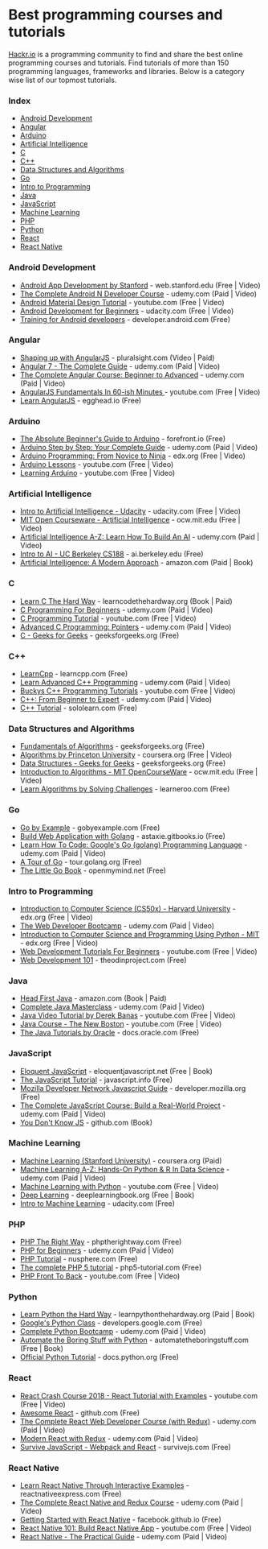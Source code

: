 # Best programming courses and tutorials
[Hackr.io](https://hackr.io) is a programming community to find and share the best online programming courses and tutorials. Find tutorials of more than 150 programming languages, frameworks and libraries.
Below is a category wise list of our topmost tutorials. 

### Index
* [Android Development](#android-development)
* [Angular](#angular)
* [Arduino](#arduino)
* [Artificial Intelligence](#artificial-intelligence)
* [C](#c)
* [C++](#c-1)
* [Data Structures and Algorithms](#data-structures-and-algorithms)
* [Go](#go)
* [Intro to Programming](#intro-to-programming)
* [Java](#java)
* [JavaScript](#javascript)
* [Machine Learning](#machine-learning)
* [PHP](#php)
* [Python](#python)
* [React](#react)
* [React Native](#react-native)

### Android Development
* [Android App Development by Stanford](https://hackr.io/tutorial/android-app-development-by-stanford) - web.stanford.edu (Free | Video)
* [The Complete Android N Developer Course](https://hackr.io/tutorial/the-complete-android-developer-course) - udemy.com (Paid | Video)
* [Android Material Design Tutorial](https://hackr.io/tutorial/android-material-design-tutorial) - youtube.com (Free | Video)
* [Android Development for Beginners](https://hackr.io/tutorial/android-development-for-beginners) - udacity.com (Free | Video)
* [Training for Android developers](https://hackr.io/tutorial/training-for-android-developers) - developer.android.com (Free)
### Angular
* [Shaping up with AngularJS](https://hackr.io/tutorial/shaping-up-with-angularjs) - pluralsight.com (Video | Paid)
* [Angular 7 - The Complete Guide](https://hackr.io/tutorial/angular-7-the-complete-guide) - udemy.com (Paid | Video)
* [The Complete Angular Course: Beginner to Advanced](https://hackr.io/tutorial/complete-angular-course-beginner-to-advanced) - udemy.com (Paid | Video)
* [AngularJS Fundamentals In 60-ish Minutes ](https://hackr.io/tutorial/angularjs-fundamentals-in-60-ish-minutes) - youtube.com (Free | Video)
* [Learn AngularJS](https://hackr.io/tutorial/new-to-angularjs-eggheadio) - egghead.io (Free)
### Arduino
* [The Absolute Beginner's Guide to Arduino](https://hackr.io/tutorial/the-absolute-beginners-guide-to-arduino) - forefront.io (Free)
* [Arduino Step by Step: Your Complete Guide](https://hackr.io/tutorial/arduino-step-by-step-your-complete-guide) - udemy.com (Paid | Video)
* [Arduino Programming: From Novice to Ninja](https://hackr.io/tutorial/arduino-programming-from-novice-to-ninja) - edx.org (Free | Video)
* [Arduino Lessons](https://hackr.io/tutorial/arduino-lessons) - youtube.com (Free | Video)
* [Learning Arduino](https://hackr.io/tutorial/learning-arduino) - youtube.com (Free | Video)
### Artificial Intelligence
* [Intro to Artificial Intelligence - Udacity](https://hackr.io/tutorial/intro-to-artificial-intelligence-udacity) - udacity.com (Free | Video)
* [MIT Open Courseware - Artificial Intelligence](https://hackr.io/tutorial/mit-open-courseware-artificial-intelligence) - ocw.mit.edu (Free | Video)
* [Artificial Intelligence A-Z: Learn How To Build An AI](https://hackr.io/tutorial/artificial-intelligence-a-z-learn-how-to-build-an-ai) - udemy.com (Paid | Video)
* [Intro to AI - UC Berkeley CS188](https://hackr.io/tutorial/intro-to-ai-uc-berkeley-cs188) - ai.berkeley.edu (Free)
* [Artificial Intelligence: A Modern Approach](https://hackr.io/tutorial/artificial-intelligence-a-modern-approach-book) - amazon.com (Paid | Book)
### C
* [Learn C The Hard Way](https://hackr.io/tutorial/learn-c-the-hard-way) - learncodethehardway.org (Book | Paid)
* [C Programming For Beginners](https://hackr.io/tutorial/c-programming-for-beginners) - udemy.com (Paid | Video)
* [C Programming Tutorial](https://hackr.io/tutorial/c-programming-tutorial) - youtube.com (Free | Video)
* [Advanced C Programming: Pointers](https://hackr.io/tutorial/advanced-c-programming-pointers) - udemy.com (Paid | Video)
* [C - Geeks for Geeks](https://hackr.io/tutorial/c-geeks-for-geeks) - geeksforgeeks.org (Free)
### C++
* [LearnCpp](https://hackr.io/tutorial/learncpp) - learncpp.com (Free)
* [Learn Advanced C++ Programming](https://hackr.io/tutorial/learn-advanced-c-plus-plus-programming) - udemy.com (Paid | Video)
* [Buckys C++ Programming Tutorials](https://hackr.io/tutorial/buckys-c-programming-tutorials) - youtube.com (Free | Video)
* [C++: From Beginner to Expert](https://hackr.io/tutorial/c-plus-plus-from-beginner-to-expert) - udemy.com (Paid | Video)
* [C++ Tutorial](https://hackr.io/tutorial/c-plus-plus-tutorial) - sololearn.com (Free)
### Data Structures and Algorithms
* [Fundamentals of Algorithms](https://hackr.io/tutorial/geeks-for-geeks) - geeksforgeeks.org (Free)
* [Algorithms by Princeton University](https://hackr.io/tutorial/algorithms-by-princeton-university) - coursera.org (Free | Video)
* [Data Structures - Geeks for Geeks](https://hackr.io/tutorial/data-structures-geeks-for-geeks) - geeksforgeeks.org (Free)
* [Introduction to Algorithms - MIT OpenCourseWare](https://hackr.io/tutorial/introduction-to-algorithms) - ocw.mit.edu (Free | Video)
* [Learn Algorithms by Solving Challenges](https://hackr.io/tutorial/learn-algorithms-by-solving-challenges) - learneroo.com (Free)
### Go
* [Go by Example](https://hackr.io/tutorial/go-by-example) - gobyexample.com (Free)
* [Build Web Application with Golang](https://hackr.io/tutorial/build-web-application-with-golang) - astaxie.gitbooks.io (Free)
* [Learn How To Code: Google's Go (golang) Programming Language](https://hackr.io/tutorial/learn-how-to-code-googles-go-golang-programming-language) - udemy.com (Paid | Video)
* [A Tour of Go](https://hackr.io/tutorial/a-tour-of-go) - tour.golang.org (Free)
* [The Little Go Book](https://hackr.io/tutorial/the-little-go-book) - openmymind.net (Free)
### Intro to Programming
* [Introduction to Computer Science (CS50x) - Harvard University](https://hackr.io/tutorial/introduction-to-computer-science-harvard-university) - edx.org (Free | Video)
* [The Web Developer Bootcamp](https://hackr.io/tutorial/the-web-developer-bootcamp) - udemy.com (Paid | Video)
* [Introduction to Computer Science and Programming Using Python - MIT](https://hackr.io/tutorial/introduction-to-computer-science-and-programming-using-python-mit) - edx.org (Free | Video)
* [Web Development Tutorials For Beginners](https://hackr.io/tutorial/web-development-tutorials-for-beginners) - youtube.com (Free | Video)
* [Web Development 101](https://hackr.io/tutorial/web-development-101) - theodinproject.com (Free)
### Java
* [Head First Java](https://hackr.io/tutorial/head-first-java) - amazon.com (Book | Paid)
* [Complete Java Masterclass](https://hackr.io/tutorial/complete-java-masterclass) - udemy.com (Paid | Video)
* [Java Video Tutorial by Derek Banas](https://hackr.io/tutorial/java-video-tutorial-by-derek-banas) - youtube.com (Free | Video)
* [Java Course - The New Boston](https://hackr.io/tutorial/java-course-the-new-boston) - youtube.com (Free | Video)
* [The Java Tutorials by Oracle](https://hackr.io/tutorial/the-java-tutorials-by-oracle) - docs.oracle.com (Free)
### JavaScript
* [Eloquent JavaScript](https://hackr.io/tutorial/eloquent-javascript) - eloquentjavascript.net (Free | Book)
* [The JavaScript Tutorial](https://hackr.io/tutorial/the-javascript-tutorial) - javascript.info (Free)
* [Mozilla Developer Network Javascript Guide](https://hackr.io/tutorial/mozilla-developer-network-javascript-guide) - developer.mozilla.org (Free)
* [The Complete JavaScript Course: Build a Real-World Project](https://hackr.io/tutorial/the-complete-javascript-course-build-a-real-world-project) - udemy.com (Paid | Video)
* [You Don't Know JS](https://hackr.io/tutorial/you-dont-know-js) - github.com (Book)
### Machine Learning
* [Machine Learning (Stanford University)](https://hackr.io/tutorial/machine-learning-stanford-university) - coursera.org (Paid)
* [Machine Learning A-Z: Hands-On Python & R In Data Science](https://hackr.io/tutorial/machine-learning-a-z-hands-on-python-r-in-data-science) - udemy.com (Paid | Video)
* [Machine Learning with Python](https://hackr.io/tutorial/machine-learning-with-python) - youtube.com (Free | Video)
* [Deep Learning](https://hackr.io/tutorial/deep-learning) - deeplearningbook.org (Free | Book)
* [Intro to Machine Learning](https://hackr.io/tutorial/intro-to-machine-learning) - udacity.com (Free)
### PHP
* [PHP The Right Way](https://hackr.io/tutorial/php-the-right-way) - phptherightway.com (Free)
* [PHP for Beginners](https://hackr.io/tutorial/php-for-beginners) - udemy.com (Paid | Video)
* [PHP Tutorial](https://hackr.io/tutorial/php-tutorial) - nusphere.com (Free)
* [The complete PHP 5 tutorial](https://hackr.io/tutorial/the-complete-php-5-tutorial) - php5-tutorial.com (Free)
* [PHP Front To Back](https://hackr.io/tutorial/php-front-to-back) - youtube.com (Free | Video)
### Python
* [Learn Python the Hard Way](https://hackr.io/tutorial/learn-python-the-hard-way) - learnpythonthehardway.org (Paid | Book)
* [Google's Python Class](https://hackr.io/tutorial/googles-python-class) - developers.google.com (Free)
* [Complete Python Bootcamp](https://hackr.io/tutorial/complete-python-bootcamp) - udemy.com (Paid | Video)
* [Automate the Boring Stuff with Python](https://hackr.io/tutorial/automate-the-boring-stuff-with-python) - automatetheboringstuff.com (Free | Book)
* [Official Python Tutorial](https://hackr.io/tutorial/official-python-tutorial) - docs.python.org (Free)
### React
* [React Crash Course 2018 - React Tutorial with Examples](https://hackr.io/tutorial/react-crash-course-2018-react-tutorial-with-examples) - youtube.com (Free | Video)
* [Awesome React](https://hackr.io/tutorial/awesome-react) - github.com (Free)
* [The Complete React Web Developer Course (with Redux)](https://hackr.io/tutorial/the-complete-react-web-developer-course-with-redux) - udemy.com (Paid | Video)
* [Modern React with Redux](https://hackr.io/tutorial/modern-react-with-redux) - udemy.com (Paid | Video)
* [Survive JavaScript - Webpack and React](https://hackr.io/tutorial/survive-javascript) - survivejs.com (Free)
### React Native
* [Learn React Native Through Interactive Examples](https://hackr.io/tutorial/learn-react-native-through-interactive-examples) - reactnativeexpress.com (Free)
* [The Complete React Native and Redux Course](https://hackr.io/tutorial/the-complete-react-native-and-redux-course) - udemy.com (Paid | Video)
* [Getting Started with React Native](https://hackr.io/tutorial/getting-started-with-react-native) - facebook.github.io (Free)
* [React Native 101: Build React Native App](https://hackr.io/tutorial/react-native-101-build-react-native-app) - youtube.com (Free | Video)
* [React Native - The Practical Guide](https://hackr.io/tutorial/react-native-the-practical-guide) - udemy.com (Paid | Video)
